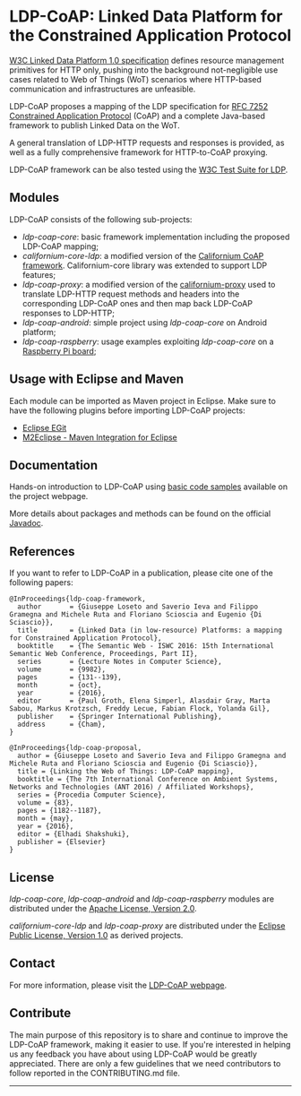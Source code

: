LDP-CoAP: Linked Data Platform for the Constrained Application Protocol
===================

[W3C Linked Data Platform 1.0 specification](http://www.w3.org/TR/ldp/) defines resource management primitives for HTTP only, pushing into the background not-negligible 
use cases related to Web of Things (WoT) scenarios where HTTP-based communication and infrastructures are unfeasible. 

LDP-CoAP proposes a mapping of the LDP specification for [RFC 7252 Constrained Application Protocol](https://tools.ietf.org/html/rfc7252) (CoAP) 
and a complete Java-based framework to publish Linked Data on the WoT. 

A general translation of LDP-HTTP requests and responses is provided, as well as a fully comprehensive framework for HTTP-to-CoAP proxying. 

LDP-CoAP framework can be also tested using the [W3C Test Suite for LDP](http://w3c.github.io/ldp-testsuite/).

Modules
-------------

LDP-CoAP consists of the following sub-projects:

- _ldp-coap-core_: basic framework implementation including the proposed LDP-CoAP mapping;
- _californium-core-ldp_: a modified version of the [Californium CoAP framework](https://github.com/eclipse/californium). Californium-core library was extended to support LDP features;
- _ldp-coap-proxy_: a modified version of the [californium-proxy](http://github.com/eclipse/californium/tree/master/californium-proxy) used to translate LDP-HTTP request methods and headers 
into the corresponding LDP-CoAP ones and then map back LDP-CoAP responses to LDP-HTTP;
- _ldp-coap-android_: simple project using _ldp-coap-core_ on Android platform;
- _ldp-coap-raspberry_: usage examples exploiting _ldp-coap-core_ on a [Raspberry Pi board](http://www.raspberrypi.org/);

Usage with Eclipse and Maven
-------------

Each module can be imported as Maven project in Eclipse. Make sure to have the following plugins before importing LDP-CoAP projects:

- [Eclipse EGit](http://www.eclipse.org/egit/)
- [M2Eclipse - Maven Integration for Eclipse](http://www.eclipse.org/m2e/)

Documentation
-------------

Hands-on introduction to LDP-CoAP using [basic code samples](http://sisinflab.poliba.it/swottools/ldp-coap/usage.html) available on the project webpage.

More details about packages and methods can be found on the official [Javadoc](http://sisinflab.poliba.it/swottools/ldp-coap/docs/javadoc/v1_0/).

References
-------------

If you want to refer to LDP-CoAP in a publication, please cite one of the following papers:

```
@InProceedings{ldp-coap-framework,
  author       = {Giuseppe Loseto and Saverio Ieva and Filippo Gramegna and Michele Ruta and Floriano Scioscia and Eugenio {Di Sciascio}},
  title        = {Linked Data (in low-resource) Platforms: a mapping for Constrained Application Protocol},
  booktitle    = {The Semantic Web - ISWC 2016: 15th International Semantic Web Conference, Proceedings, Part II},
  series       = {Lecture Notes in Computer Science},
  volume       = {9982},
  pages        = {131--139},
  month        = {oct},
  year         = {2016},
  editor       = {Paul Groth, Elena Simperl, Alasdair Gray, Marta Sabou, Markus Krotzsch, Freddy Lecue, Fabian Flock, Yolanda Gil},
  publisher    = {Springer International Publishing},
  address      = {Cham},
}
```

```
@InProceedings{ldp-coap-proposal,
  author = {Giuseppe Loseto and Saverio Ieva and Filippo Gramegna and Michele Ruta and Floriano Scioscia and Eugenio {Di Sciascio}},
  title = {Linking the Web of Things: LDP-CoAP mapping},
  booktitle = {The 7th International Conference on Ambient Systems, Networks and Technologies (ANT 2016) / Affiliated Workshops},
  series = {Procedia Computer Science},
  volume = {83},
  pages = {1182--1187},
  month = {may},
  year = {2016},
  editor = {Elhadi Shakshuki},
  publisher = {Elsevier}
}
```

License
-------------

_ldp-coap-core_, _ldp-coap-android_ and _ldp-coap-raspberry_ modules are distributed under the [Apache License, Version 2.0](http://www.apache.org/licenses/LICENSE-2.0).

_californium-core-ldp_ and _ldp-coap-proxy_ are distributed under the [Eclipse Public License, Version 1.0](https://www.eclipse.org/legal/epl-v10.html) as derived projects.


Contact
-------------

For more information, please visit the [LDP-CoAP webpage](http://sisinflab.poliba.it/swottools/ldp-coap/).


Contribute
-------------
The main purpose of this repository is to share and continue to improve the LDP-CoAP framework, making it easier to use. If you're interested in helping us any feedback you have about using LDP-CoAP would be greatly appreciated. There are only a few guidelines that we need contributors to follow reported in the CONTRIBUTING.md file.

---------

